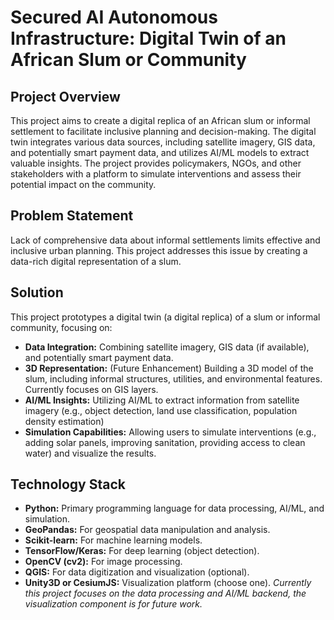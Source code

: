 # Secured AI Autonomous Infrastructure: Digital Twin of an African Slum or Community

## Project Overview

This project aims to create a digital replica of an African slum or informal settlement to facilitate inclusive planning and decision-making.  The digital twin integrates various data sources, including satellite imagery, GIS data, and potentially smart payment data, and utilizes AI/ML models to extract valuable insights. The project provides policymakers, NGOs, and other stakeholders with a platform to simulate interventions and assess their potential impact on the community.

## Problem Statement

Lack of comprehensive data about informal settlements limits effective and inclusive urban planning. This project addresses this issue by creating a data-rich digital representation of a slum.

## Solution

This project prototypes a digital twin (a digital replica) of a slum or informal community, focusing on:

*   **Data Integration:** Combining satellite imagery, GIS data (if available), and potentially smart payment data.
*   **3D Representation:** (Future Enhancement) Building a 3D model of the slum, including informal structures, utilities, and environmental features.  Currently focuses on GIS layers.
*   **AI/ML Insights:** Utilizing AI/ML to extract information from satellite imagery (e.g., object detection, land use classification, population density estimation)
*   **Simulation Capabilities:**  Allowing users to simulate interventions (e.g., adding solar panels, improving sanitation, providing access to clean water) and visualize the results.

## Technology Stack

*   **Python:**  Primary programming language for data processing, AI/ML, and simulation.
*   **GeoPandas:**  For geospatial data manipulation and analysis.
*   **Scikit-learn:** For machine learning models.
*   **TensorFlow/Keras:** For deep learning (object detection).
*   **OpenCV (cv2):** For image processing.
*   **QGIS:**  For data digitization and visualization (optional).
*   **Unity3D or CesiumJS:**  Visualization platform (choose one).  *Currently this project focuses on the data processing and AI/ML backend, the visualization component is for future work.*
